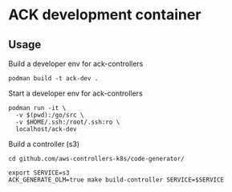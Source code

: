 # ACK development container

## Usage

Build a developer env for ack-controllers

```
podman build -t ack-dev .
```

Start a developer env for ack-controllers

```
podman run -it \
  -v $(pwd):/go/src \
  -v $HOME/.ssh:/root/.ssh:ro \
  localhost/ack-dev
```

Build a controller (s3)

```
cd github.com/aws-controllers-k8s/code-generator/

export SERVICE=s3
ACK_GENERATE_OLM=true make build-controller SERVICE=$SERVICE
```